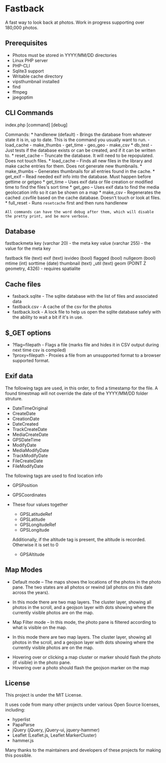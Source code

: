 Fastback
========

A fast way to look back at photos. Work in progress supporting over 180,000 photos.

Prerequisites
-------------

* Photos must be stored in YYYY/MM/DD directories
* Linux PHP server
* PHP-CLI
* Sqlite3 support
* Writable cache directory
* vipsthumbnail installed
* find
* ffmpeg
* jpegoptim

CLI Commands
--------
index.php [command] [debug]

Commands:
	* handlenew (default) - Brings the database from whatever state it is in, up to date. This is the command you usually want to run.
		- load_cache
		- make_thumbs
		- get_time
		- geo_geo
		- make_csv
	* db_test - Just tests if the database exists or can be created, and if it can be written to.
	* reset_cache – Truncate the database. It will need to be repopulated. Does not touch files.
	* load_cache – Finds all new files in the library and make cache entries for them. Does not generate new thumbnails.
	* make_thumbs – Generates thumbnails for all entries found in the cache.
	* get_exif – Read needed exif info into the database. Must happen before gettime or getgeo
	* get_time – Uses exif data or file creation or modified time to find the files's sort time
	* get_geo – Uses exif data to find the media geolocation info so it can be shown on a map
	* make_csv - Regenerates the cached .csvfile based on the cache database. Doesn't touch or look at files.
	* full_reset - Runs `resetcache` first and then runs handlenew
	
	All commands can have the word debug after them, which will disable the pretty print, and be more verbose.


Database 
--------

fastbackmeta
	key (varchar 20) - the meta key
	value (varchar 255) - the value for the meta key

fastback
	file (text)
	exif (text)
	isvideo (bool)
	flagged (bool)
	nullgeom (bool)
	mtime (int)
	sorttime (date)
	thumbnail (text)
	_util (text)
	geom (POINT Z geometry, 4326) - requires spatialite


Cache files
-----------
* fasback.sqlite - The sqlite database with the list of files and associated data
* fastback.csv - A cache of the csv for the photos
* fastback.lock - A lock file to help us open the sqlite database safely with the ability to wait a bit if it's in use.


$_GET options
-------------

* ?flag=filepath - Flags a file (marks file and hides it in CSV output during next time csv is compiled)
* ?proxy=filepath - Proxies a file from an unsupported format to a browser supported format.

Exif data
---------

The following tags are used, in this order, to find a timestamp for the file. A found timestmap will not override the date of the YYYY/MM/DD folder struture.
 - DateTimeOriginal
 - CreateDate
 - CreationDate
 - DateCreated
 - TrackCreateDate
 - MediaCreateDate
 - GPSDateTime
 - ModifyDate
 - MediaModifyDate
 - TrackModifyDate
 - FileCreateDate
 - FileModifyDate

The following tags are used to find location info

 - GPSPosition
 - GPSCoordinates
 - These four values together
 	+ GPSLatitudeRef
 	+ GPSLatitude
 	+ GPSLongitudeRef
 	+ GPSLongitude
 
 	Additionally, if the altitude tag is present, the altitude is recorded. Otherwise it is set to 0
 	+ GPSAltitude


Map Modes
---------

 * Default mode – The maps shows the locations of the photos in the photo pane. The two states are all photos or rewind (all photos on this date across the years).
 - In this mode there are two map layers. The cluster layer, showing all photos in the scroll, and a geojson layer with dots showing where the currently visible photos are on the map. 
 * Map Filter mode – In this mode, the photo pane is filtered according to what is visible on the map.
 - In this mode there are two map layers. The cluster layer, showing all photos in the scroll, and a geojson layer with dots showing where the currently visible photos are on the map. 

 * Hovering over or clicking a map cluster or marker should flash the photo (if visible) in the photo pane.
 * Hovering over a photo should flash the geojson marker on the map

License
-------
This project is under the MIT License. 

It uses code from many other projects under various Open Source licenses, including: 
 * hyperlist 
 * PapaParse 
 * jQuery (jQuery, jQuery-ui, jquery-hammer)
 * Leaflet (Leaflet.js, Leaflet MarkerCluster)
 * hammer.js

Many thanks to the maintainers and developers of these projects for making this possible.
